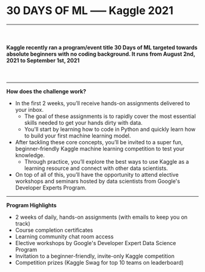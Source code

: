 # 30 DAYS OF ML ––– Kaggle 2021

---

<br>

#### Kaggle recently ran a program/event title **30 Days of ML** targeted towards absolute beginners with no coding background. **It runs from August 2nd, 2021 to September 1st, 2021** 

<br>

---

**How does the challenge work?**

* In the first 2 weeks, you’ll receive hands-on assignments delivered to your inbox. 
  * The goal of these assignments is to rapidly cover the most essential skills needed to get your hands dirty with data. 
  * You'll start by learning how to code in Python and quickly learn how to build your first machine learning model.
* After tackling these core concepts, you’ll be invited to a super fun, beginner-friendly Kaggle machine learning competition to test your knowledge. 
  * Through practice, you’ll explore the best ways to use Kaggle as a learning resource and connect with other data scientists.
* On top of all of this, you’ll have the opportunity to attend elective workshops and seminars hosted by data scientists from Google's Developer Experts Program.

---

**Program Highlights**

* 2 weeks of daily, hands-on assignments (with emails to keep you on track)
* Course completion certificates
* Learning community chat room access
* Elective workshops by Google's Developer Expert Data Science Program
* Invitation to a beginner-friendly, invite-only Kaggle competition
* Competition prizes (Kaggle Swag for top 10 teams on leaderboard)

